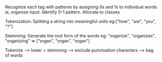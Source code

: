 Recognize each tag with patterns by assigning 0s and 1s to individual words
ie, organize input. Identify 0-1 pattern. Allocate to classes

Tokenization: Splitting a string into meaningful units  eg:["how", "are", "you", "?"]

Stemming: Generate the root form of the words
eg: "organize", "organizes", "organizing"
=>  ["organ", "organ", "organ"]

Tokenize --> lower + stemming --> exclude punctuation characters --> bag of words
